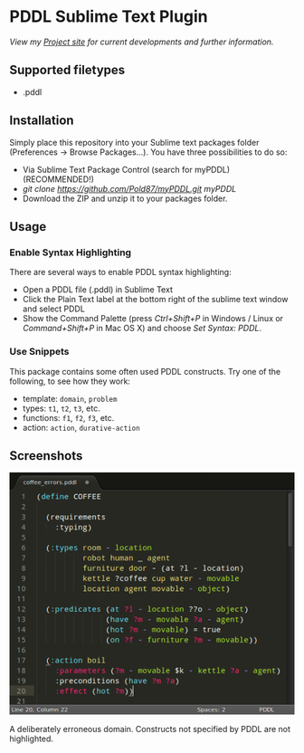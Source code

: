 PDDL Sublime Text Plugin
=========================

*View my [Project site](http://pold87.github.io/myPDDL/) for current developments and further information.*

Supported filetypes
-------------------

- .pddl

Installation
------------

Simply place this repository into your Sublime text packages folder (Preferences \-\> Browse Packages...). You have three possibilities to do so:
- Via Sublime Text Package Control (search for myPDDL) (RECOMMENDED!)
- *git clone https://github.com/Pold87/myPDDL.git myPDDL* 
- Download the ZIP and unzip it to your packages folder.



Usage
-----

### Enable Syntax Highlighting

There are several ways to enable PDDL syntax highlighting:

* Open a PDDL file (.pddl) in Sublime Text
* Click the Plain Text label at the bottom right of the sublime text window and select PDDL
* Show the Command Palette (press *Ctrl+Shift+P* in Windows / Linux or *Command+Shift+P* in Mac OS X) and choose *Set Syntax: PDDL*.

### Use Snippets

This package contains some often used PDDL constructs. Try one of the following, to see how they work:

* template: `domain`, `problem`
* types: `t1`, `t2`, `t3`, etc.
* functions: `f1`, `f2`, `f3`, etc.
* action: `action`, `durative-action`

Screenshots
-----------

![alt text](https://raw.githubusercontent.com/Pold87/myPDDL/master/examples/coffee_errors_img.png "PDDL syntax highlighting - Theme: Monokai")

A deliberately erroneous domain. Constructs not specified by PDDL are not highlighted.

